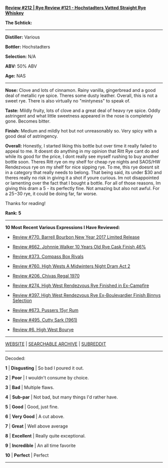 
[**Review #212 | Rye Review #121 - Hochstadters Vatted Straight Rye Whiskey**]( https://t8ke.review/review-212-hochstadters-vatted-rye/)

**The Schtick:** 

-----

**Distiller:** Various

**Bottler:** Hochstadters

**Selection:** N/A

**ABV:**  50% ABV

**Age:** NAS 

-----

**Nose:**  Clove and lots of cinnamon. Rainy vanilla, gingerbread and a good deal of metallic rye spice. Theres some dusty leather. Overall, this is not a sweet rye. There is also virtually no "mintyness" to speak of.

**Taste:** Mildly fruity, lots of clove and a great deal of heavy rye spice. Oddly astringent and what little sweetness appeared in the nose is completely gone. Becomes bitter.

**Finish:**  Medium and mildly hot but not unreasonably so. Very spicy with a good deal of astringency.

**Overall:** Honestly, I started liking this bottle but over time it really failed to appeal to me. It doesnt do anything in my opinion that Ritt Rye cant do and while its good for the price, I dont really see myself rushing to buy another bottle soon. Theres Ritt rye on my shelf for cheap rye nights and SAOS/HW Rendezvous rye on my shelf for nice sipping rye. To me, this rye doesnt sit in a category that really needs to belong. That being said, its under $30 and theres really no risk in giving it a shot if youre curious. Im not disappointed or lamenting over the fact that I bought a bottle. For all of those reasons, Im giving this dram a 5 - its perfectly fine. Not amazing but also not awful. For a $25-$30 rye, it could be doing far, far worse.

Thanks for reading!

**Rank: 5**

----- 

**10 Most Recent Various Expressions I Have Reviewed:** 

- [Review #770. Barrell Bourbon New Year 2017 Limited Release]( https://t8ke.review/review-770-barrell-bourbon-new-year-limited-edition-2017/) 

- [Review #662. Johnnie Walker 10 Years Old Rye Cask Finish 46%]( https://t8ke.review/review-662-johnnie-walker-select-cask-10-years-old-rye-cask-finish/) 

- [Review #373. Compass Box Rivals]( https://t8ke.review/review-373-compass-box-rivals/) 

- [Review #760. High Wests A Midwinters Night Dram Act 2]( https://t8ke.review/review-760-high-wests-a-midwinters-night-dram-act-2/) 

- [Review #206. Chivas Regal 1970]( https://t8ke.review/review-206-chivas-regal-12yr-1970/) 

- [Review #274. High West Rendezvous Rye Finished in Ex-Campfire]( https://t8ke.review/review-274-high-west-rendezvous-rye-ex-campfire/) 

- [Review #397. High West Rendezvous Rye Ex-Boulevardier Finish Binnys Selection]( https://t8ke.review/review-397-high-west-rendezvous-ex-boulevardier/) 

- [Review #673. Pussers 15yr Rum]( https://t8ke.review/review-673-pussers-15yr-rum/) 

- [Review #495. Cutty Sark (1961)]( https://t8ke.review/review-495-cutty-sark-1961/) 

- [Review #6. High West Bourye]( https://t8ke.review/review-6-high-west-bourye-2015/) 

-----

[WEBSITE](https://t8ke.review) | [SEARCHABLE ARCHIVE](https://t8ke.review/review-archive/) | [SUBREDDIT](https://reddit.com/r/t8kereviews)

-----

Decoded:

**1** | **Disgusting** | So bad I poured it out.

**2** | **Poor** | I wouldn't consume by choice.

**3** | **Bad** | Multiple flaws.

**4** | **Sub-par** | Not bad, but many things I'd rather have.

**5** | **Good** | Good, just fine.

**6** | **Very Good** | A cut above.

**7** | **Great** | Well above average

**8** | **Excellent** | Really quite exceptional.

**9** | **Incredible** | An all time favorite

**10** | **Perfect** | Perfect

----

